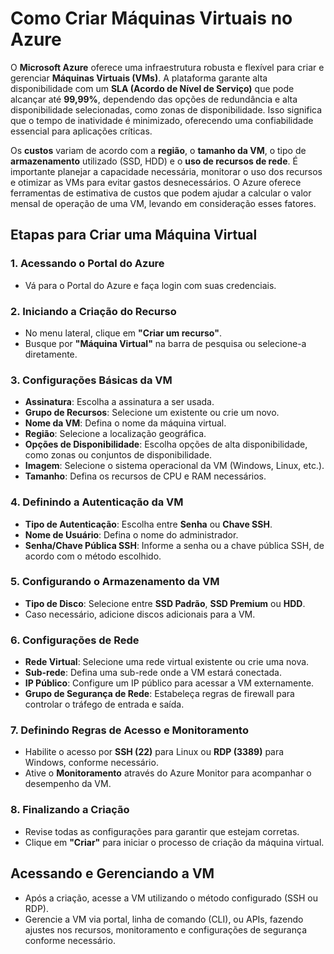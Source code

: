 # Como Criar Máquinas Virtuais no Azure

O **Microsoft Azure** oferece uma infraestrutura robusta e flexível para criar e gerenciar **Máquinas Virtuais (VMs)**. 
A plataforma garante alta disponibilidade com um **SLA (Acordo de Nível de Serviço)** que pode alcançar até **99,99%**, 
dependendo das opções de redundância e alta disponibilidade selecionadas, como zonas de disponibilidade. Isso significa 
que o tempo de inatividade é minimizado, oferecendo uma confiabilidade essencial para aplicações críticas.

Os **custos** variam de acordo com a **região**, o **tamanho da VM**, o tipo de **armazenamento** utilizado (SSD, HDD) e 
o **uso de recursos de rede**. É importante planejar a capacidade necessária, monitorar o uso dos recursos e otimizar as 
VMs para evitar gastos desnecessários. O Azure oferece ferramentas de estimativa de custos que podem ajudar a calcular o 
valor mensal de operação de uma VM, levando em consideração esses fatores.

## Etapas para Criar uma Máquina Virtual

### 1. Acessando o Portal do Azure
- Vá para o Portal do Azure e faça login com suas credenciais.

### 2. Iniciando a Criação do Recurso
- No menu lateral, clique em **"Criar um recurso"**.
- Busque por **"Máquina Virtual"** na barra de pesquisa ou selecione-a diretamente.

### 3. Configurações Básicas da VM
- **Assinatura**: Escolha a assinatura a ser usada.
- **Grupo de Recursos**: Selecione um existente ou crie um novo.
- **Nome da VM**: Defina o nome da máquina virtual.
- **Região**: Selecione a localização geográfica.
- **Opções de Disponibilidade**: Escolha opções de alta disponibilidade, como zonas ou conjuntos de disponibilidade.
- **Imagem**: Selecione o sistema operacional da VM (Windows, Linux, etc.).
- **Tamanho**: Defina os recursos de CPU e RAM necessários.

### 4. Definindo a Autenticação da VM
- **Tipo de Autenticação**: Escolha entre **Senha** ou **Chave SSH**.
- **Nome de Usuário**: Defina o nome do administrador.
- **Senha/Chave Pública SSH**: Informe a senha ou a chave pública SSH, de acordo com o método escolhido.

### 5. Configurando o Armazenamento da VM
- **Tipo de Disco**: Selecione entre **SSD Padrão**, **SSD Premium** ou **HDD**.
- Caso necessário, adicione discos adicionais para a VM.

### 6. Configurações de Rede
- **Rede Virtual**: Selecione uma rede virtual existente ou crie uma nova.
- **Sub-rede**: Defina uma sub-rede onde a VM estará conectada.
- **IP Público**: Configure um IP público para acessar a VM externamente.
- **Grupo de Segurança de Rede**: Estabeleça regras de firewall para controlar o tráfego de entrada e saída.

### 7. Definindo Regras de Acesso e Monitoramento
- Habilite o acesso por **SSH (22)** para Linux ou **RDP (3389)** para Windows, conforme necessário.
- Ative o **Monitoramento** através do Azure Monitor para acompanhar o desempenho da VM.

### 8. Finalizando a Criação
- Revise todas as configurações para garantir que estejam corretas.
- Clique em **"Criar"** para iniciar o processo de criação da máquina virtual.

## Acessando e Gerenciando a VM
- Após a criação, acesse a VM utilizando o método configurado (SSH ou RDP).
- Gerencie a VM via portal, linha de comando (CLI), ou APIs, fazendo ajustes nos recursos, monitoramento e configurações de segurança conforme necessário.
